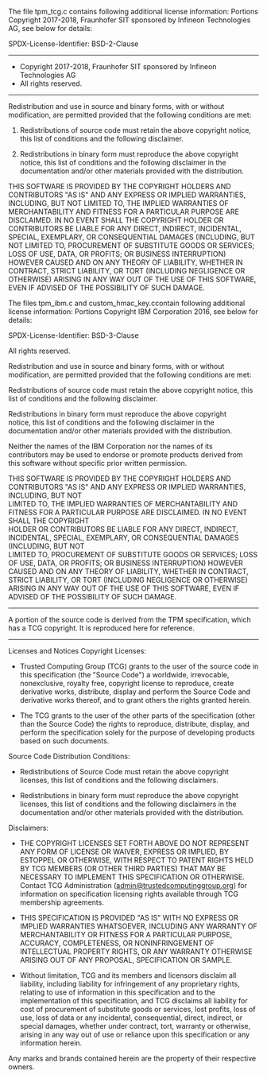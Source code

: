 The file tpm_tcg.c contains following additional license information:
Portions Copyright 2017-2018, Fraunhofer SIT sponsored by Infineon
Technologies AG, see below for details:  

SPDX-License-Identifier: BSD-2-Clause
********************************************************************************
* Copyright 2017-2018, Fraunhofer SIT sponsored by Infineon Technologies AG
* All rights reserved.
********************************************************************************

Redistribution and use in source and binary forms, with or without
modification, are permitted provided that the following conditions are met:

1. Redistributions of source code must retain the above copyright notice,
this list of conditions and the following disclaimer.

2. Redistributions in binary form must reproduce the above copyright notice,
this list of conditions and the following disclaimer in the documentation
and/or other materials provided with the distribution.

THIS SOFTWARE IS PROVIDED BY THE COPYRIGHT HOLDERS AND CONTRIBUTORS "AS IS"
AND ANY EXPRESS OR IMPLIED WARRANTIES, INCLUDING, BUT NOT LIMITED TO, THE
IMPLIED WARRANTIES OF MERCHANTABILITY AND FITNESS FOR A PARTICULAR PURPOSE
ARE DISCLAIMED. IN NO EVENT SHALL THE COPYRIGHT HOLDER OR CONTRIBUTORS BE
LIABLE FOR ANY DIRECT, INDIRECT, INCIDENTAL, SPECIAL, EXEMPLARY, OR
CONSEQUENTIAL DAMAGES (INCLUDING, BUT NOT LIMITED TO, PROCUREMENT OF
SUBSTITUTE GOODS OR SERVICES; LOSS OF USE, DATA, OR PROFITS; OR BUSINESS
INTERRUPTION) HOWEVER CAUSED AND ON ANY THEORY OF LIABILITY, WHETHER IN
CONTRACT, STRICT LIABILITY, OR TORT (INCLUDING NEGLIGENCE OR OTHERWISE)
ARISING IN ANY WAY OUT OF THE USE OF THIS SOFTWARE, EVEN IF ADVISED OF
THE POSSIBILITY OF SUCH DAMAGE.

The files tpm_ibm.c and custom_hmac_key.ccontain following additional license
information:
Portions Copyright IBM Corporation 2016, see below for details:  
				
SPDX-License-Identifier: BSD-3-Clause

All rights reserved.							
									
Redistribution and use in source and binary forms, with or without	
modification, are permitted provided that the following conditions are
met:									
									
Redistributions of source code must retain the above copyright notice,
this list of conditions and the following disclaimer.		
									
Redistributions in binary form must reproduce the above copyright	
notice, this list of conditions and the following disclaimer in the	
documentation and/or other materials provided with the distribution.	
									
Neither the names of the IBM Corporation nor the names of its	
contributors may be used to endorse or promote products derived from	
this software without specific prior written permission.		
									
THIS SOFTWARE IS PROVIDED BY THE COPYRIGHT HOLDERS AND CONTRIBUTORS	
"AS IS" AND ANY EXPRESS OR IMPLIED WARRANTIES, INCLUDING, BUT NOT	
LIMITED TO, THE IMPLIED WARRANTIES OF MERCHANTABILITY AND FITNESS FOR
A PARTICULAR PURPOSE ARE DISCLAIMED. IN NO EVENT SHALL THE COPYRIGHT	
HOLDER OR CONTRIBUTORS BE LIABLE FOR ANY DIRECT, INDIRECT, INCIDENTAL,
SPECIAL, EXEMPLARY, OR CONSEQUENTIAL DAMAGES (INCLUDING, BUT NOT	
LIMITED TO, PROCUREMENT OF SUBSTITUTE GOODS OR SERVICES; LOSS OF USE,
DATA, OR PROFITS; OR BUSINESS INTERRUPTION) HOWEVER CAUSED AND ON ANY
THEORY OF LIABILITY, WHETHER IN CONTRACT, STRICT LIABILITY, OR TORT	
(INCLUDING NEGLIGENCE OR OTHERWISE) ARISING IN ANY WAY OUT OF THE USE
OF THIS SOFTWARE, EVEN IF ADVISED OF THE POSSIBILITY OF SUCH DAMAGE.
	
--------------------------------------------------------------------
			    
A portion of the source code is derived from the TPM specification,
which has a TCG copyright.  It is reproduced here for reference.

--------------------------------------------------------------------

Licenses and Notices
Copyright Licenses:

* Trusted Computing Group (TCG) grants to the user of the source code
in this specification (the "Source Code") a worldwide, irrevocable,
nonexclusive, royalty free, copyright license to reproduce, create
derivative works, distribute, display and perform the Source Code and
derivative works thereof, and to grant others the rights granted
herein.

* The TCG grants to the user of the other parts of the specification
(other than the Source Code) the rights to reproduce, distribute,
display, and perform the specification solely for the purpose of
developing products based on such documents.  

Source Code Distribution Conditions:

* Redistributions of Source Code must retain the above copyright
licenses, this list of conditions and the following disclaimers.

* Redistributions in binary form must reproduce the above copyright
licenses, this list of conditions and the following disclaimers in the
documentation and/or other materials provided with the distribution.

Disclaimers:

* THE COPYRIGHT LICENSES SET FORTH ABOVE DO NOT REPRESENT ANY FORM OF
LICENSE OR WAIVER, EXPRESS OR IMPLIED, BY ESTOPPEL OR OTHERWISE, WITH
RESPECT TO PATENT RIGHTS HELD BY TCG MEMBERS (OR OTHER THIRD PARTIES)
THAT MAY BE NECESSARY TO IMPLEMENT THIS SPECIFICATION OR
OTHERWISE. Contact TCG Administration
(admin@trustedcomputinggroup.org) for information on specification
licensing rights available through TCG membership agreements.

* THIS SPECIFICATION IS PROVIDED "AS IS" WITH NO EXPRESS OR IMPLIED
WARRANTIES WHATSOEVER, INCLUDING ANY WARRANTY OF MERCHANTABILITY OR
FITNESS FOR A PARTICULAR PURPOSE, ACCURACY, COMPLETENESS, OR
NONINFRINGEMENT OF INTELLECTUAL PROPERTY RIGHTS, OR ANY WARRANTY
OTHERWISE ARISING OUT OF ANY PROPOSAL, SPECIFICATION OR SAMPLE.

* Without limitation, TCG and its members and licensors disclaim all
liability, including liability for infringement of any proprietary
rights, relating to use of information in this specification and to
the implementation of this specification, and TCG disclaims all
liability for cost of procurement of substitute goods or services,
lost profits, loss of use, loss of data or any incidental,
consequential, direct, indirect, or special damages, whether under
contract, tort, warranty or otherwise, arising in any way out of use
or reliance upon this specification or any information herein.

Any marks and brands contained herein are the property of their
respective owners.
